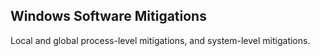 ## Windows Software Mitigations

Local and global process-level mitigations, and system-level mitigations.